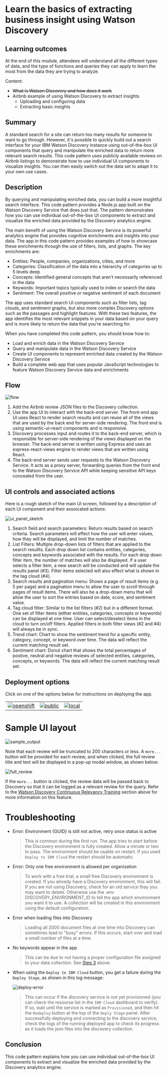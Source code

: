 # Learn the basics of extracting business insight using Watson Discovery

## Learning outcomes

At the end of this module, attendees will understand all the different types of data, and the type of functions and queries they can apply to learn the most from the data they are trying to analyze.

Content:

* ~~What is Watson Discovery and how does it work~~
* Airbnb example of using Watson Discovery to extract insights
  * Uploading and configuring data
  * Extracting basic insights

## Summary

A standard search for a site can return too many results for someone to want to go through. However, it's possible to quickly build out a search interface for your IBM Watson Discovery instance using out-of-the-box UI components that query and manipulate the enriched data to return more relevant search results. This code pattern uses publicly available reviews on Airbnb listings to demonstrate how to use individual UI components to visualize insights. You can then easily switch out the data set to adapt it to your own use cases.

## Description

By querying and manipulating enriched data, you can build a more insightful search interface. This code pattern provides a Node.js app built on the Watson Discovery Service that does just that. The pattern demonstrates how you can use individual out-of-the-box UI components to extract and visualize the enriched data provided by the Discovery analytics engine.

The main benefit of using the Watson Discovery Service is its powerful analytics engine that provides cognitive enrichments and insights into your data. The app in this code pattern provides examples of how to showcase these enrichments through the use of filters, lists, and graphs. The key enrichments are:

* Entities: People, companies, organizations, cities, and more
* Categories: Classification of the data into a hierarchy of categories up to 5 levels deep
* Concepts: Identified general concepts that aren't necessarily referenced in the data
* Keywords: Important topics typically used to index or search the data
* Sentiment: The overall positive or negative sentiment of each document

The app uses standard search UI components such as filter lists, tag clouds, and sentiment graphs, but also more complex Discovery options such as the passages and highlight features. With these two features, the app identifies the most relevant snippets in your data based on your query and is more likely to return the data that you're searching for.

When you have completed this code pattern, you should know how to:

* Load and enrich data in the Watson Discovery Service
* Query and manipulate data in the Watson Discovery Service
* Create UI components to represent enriched data created by the Watson Discovery Service
* Build a complete web app that uses popular JavaScript technologies to feature Watson Discovery Service data and enrichments

## Flow

![flow](images/discovery-ui.png)

1. Add the Airbnb review JSON files to the Discovery collection.
1. Use the app UI to interact with the back-end server. The front-end app UI uses React to render search results and can reuse all of the views that are used by the back end for server-side rendering. The front end is using semantic-ui-react components and is responsive.
1. Discovery processes input and routes it to the back-end server, which is responsible for server-side rendering of the views displayed on the browser. The back-end server is written using Express and uses an express-react-views engine to render views that are written using React.
1. The back-end server sends user requests to the Watson Discovery Service. It acts as a proxy server, forwarding queries from the front end to the Watson Discovery Service API while keeping sensitive API keys concealed from the user.

## UI controls and associated actions

Here is a rough sketch of the main UI screen, followed by a description of each UI component and their assoicated actions:

![ui_panel_sketch](doc/source/images/ui-panel.png)

1. Search field and search parameters: Return results based on search criteria. Search parameters will effect how the user will enter values, how they will be displayed, and limit the number of matches.
1. List Filters: Multiple drop-down lists of filters that are applied to the search resullts. Each drop down list contains entities, categories, concepts and keywords associated with the results. For each drop down filter item, the number of matches will also be displayed. If a user selects a filter item, a new search will be conducted and will update the results panel (#3). Filter items selected will also effect what is shown in the tag cloud (#4).
1. Search results and pagination menu: Shows a page of result items (e.g. 5 per page) and a pagination menu to allow the user to scroll through pages of result items. There will also be a drop-down menu that will allow the user to sort the entries based on date, score, and sentiment value.
1. Tag cloud filter: Similar to the list filters (#2) but in a different format. One set of filter items (either entities, categories, concepts or keywords) can be displayed at one time. User can select/deselect items in the cloud to turn on/off filters. Applied filters in both filter views (#2 and #4) will always be in sync.
1. Trend chart: Chart to show the sentiment trend for a specific entity, category, concept, or keyword over time. The data will reflect the current matching result set.
1. Sentiment chart: Donut chart that shows the total percentages of postive, neutral and negative reviews of selected entities, categories, concepts, or keywords. The data will reflect the current matching result set.

<!-- 
## Watson Discovery Continuous Relevancy Training

This feature provides the ability of the Discovery service to learn from user behavior. By clicking on the "read more" button attached to each review, the user can inform Discovery that a particular review is more relevant than other non-clicked reviews. Discovery can than use that information to improve the ranking of results for future queries.

For more information about this feature, read about it [here](https://cloud.ibm.com/docs/services/discovery/continuous-training.html#crt).

https://cloud.ibm.com/docs/discovery?topic=discovery-crt

> NOTE: This feature is only available with the "advanced" Watson Discovery service plan. This code pattern assumes the "lite" or "free" plan, so this feature is not enabled by default. For those users with the ability to create a paid Discovery plan, please link to the [`advanced-disco-plan`](https://github.com/IBM/watson-discovery-ui/tree/advanced-disco-plan) branch associated with this repo. The instructions and the `Deploy to IBM Cloud` button on that branch will initiate the creation of an "advanced" Discovery service.
-->

## Deployment options

Click on one of the options below for instructions on deploying the app.

|   |   |   |
| - | - | - |
| [![openshift](https://raw.githubusercontent.com/IBM/pattern-utils/master/deploy-buttons/openshift.png)](doc/source/openshift.md) | [![public](https://raw.githubusercontent.com/IBM/pattern-utils/master/deploy-buttons/cf.png)](doc/source/cf.md) | [![local](https://raw.githubusercontent.com/IBM/pattern-utils/master/deploy-buttons/local.png)](doc/source/local.md) |

# Sample UI layout

![sample_output](doc/source/images/sample-output.png)

Note that each review will be truncated to 200 characters or less. A `more...` button will be provided for each review, and when clicked, the full review title and text will be displayed in a pop-up modal window, as shown below:

![full_review](doc/source/images/review-popup.png)

If the `more...` button is clicked, the review data will be passed back to Discovery so that it can be logged as a relevant review for the query. Refer to the [Watson Discovery Continuous Relevancy Training](#watson-discovery-continuous-relevancy-training) section above for more information on this feature.

# Troubleshooting

* Error: Environment {GUID} is still not active, retry once status is active

  > This is common during the first run. The app tries to start before the Discovery
environment is fully created. Allow a minute or two to pass. The environment should
be usable on restart. If you used `Deploy to IBM Cloud` the restart should be automatic.

* Error: Only one free environment is allowed per organization

  > To work with a free trial, a small free Discovery environment is created. If you already have a Discovery environment, this will fail. If you are not using Discovery, check for an old service thay you may want to delete. Otherwise use the .env DISCOVERY_ENVIRONMENT_ID to tell the app which environment you want it to use. A collection will be created in this environment using the default configuration.

* Error when loading files into Discovery

  > Loading all 2000 document files at one time into Discovery can sometimes lead to "busy" errors. If this occurs, start over and load a small number of files at a time.

* No keywords appear in the app

  > This can be due to not having a proper configuration file assigned to your data collection. See [Step 3](#3-load-the-discovery-files) above.

* When using the `Deploy to IBM Cloud` button, you get a failure during the `Deploy Stage`, as shown in this log message:

  ![deploy-error](doc/source/images/deploy-error.png)

  > This can occur if the discovery service is not yet provisioned (you can check the resourse list in the `IBM Cloud` dashboard to verify). If so, wait until the service is marked as `Provisioned`, and then hit the `Redeploy` button at the top of the `Deply Stage` panel. After successfully deploying and connecting to the discovery service, check the logs of the running deployed app to check its progress as it loads the json files into the discovery collection.

## Conclusion

This code pattern explains how you can use individual out-of-the-box UI components to extract and visualize the enriched data provided by the Discovery analytics engine.
